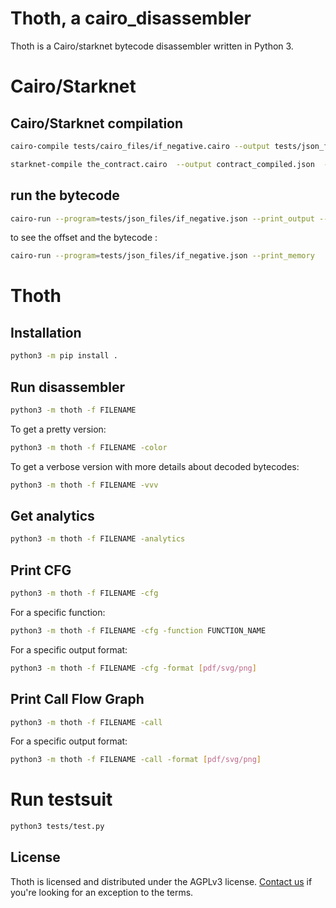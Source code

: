 # Thoth, a cairo_disassembler

Thoth is a Cairo/starknet bytecode disassembler written in Python 3.

# Cairo/Starknet
## Cairo/Starknet compilation

```sh
cairo-compile tests/cairo_files/if_negative.cairo --output tests/json_files/if_negative.json

starknet-compile the_contract.cairo  --output contract_compiled.json  --abi contract_abi.json
```


## run the bytecode
```sh
cairo-run --program=tests/json_files/if_negative.json --print_output --layout=small
```

to see the offset and the bytecode :

```sh
cairo-run --program=tests/json_files/if_negative.json --print_memory 
```

# Thoth

## Installation

```sh
python3 -m pip install .
```

## Run disassembler

```sh
python3 -m thoth -f FILENAME
```

To get a pretty version:

```sh
python3 -m thoth -f FILENAME -color
```

To get a verbose version with more details about decoded bytecodes:
```sh
python3 -m thoth -f FILENAME -vvv
```

## Get analytics
```sh
python3 -m thoth -f FILENAME -analytics
```

## Print CFG 

```sh
python3 -m thoth -f FILENAME -cfg
```
For a specific function:
```sh
python3 -m thoth -f FILENAME -cfg -function FUNCTION_NAME
```
For a specific output format:
```sh
python3 -m thoth -f FILENAME -cfg -format [pdf/svg/png]
```

## Print Call Flow Graph 

```sh
python3 -m thoth -f FILENAME -call
```
For a specific output format:
```sh
python3 -m thoth -f FILENAME -call -format [pdf/svg/png]
```

# Run testsuit
```sh
python3 tests/test.py
```

## License

Thoth is licensed and distributed under the AGPLv3 license. [Contact us](mailto:contact@fuzzinglabs.com) if you're looking for an exception to the terms.
